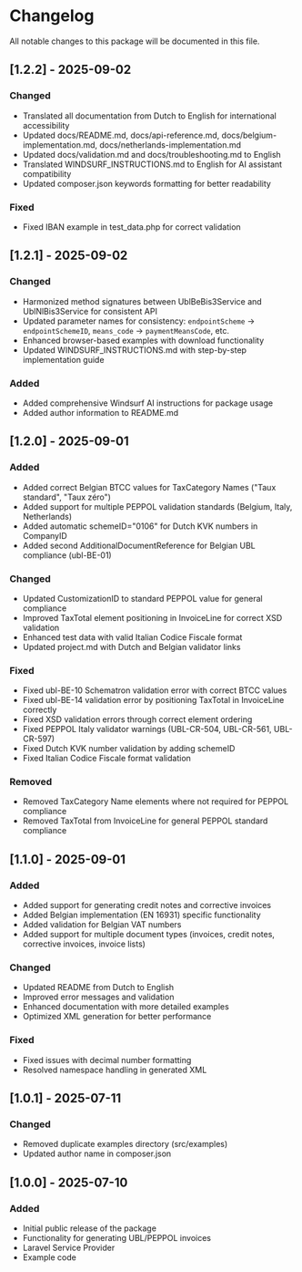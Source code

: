 # Changelog

All notable changes to this package will be documented in this file.

## [1.2.2] - 2025-09-02
### Changed
- Translated all documentation from Dutch to English for international accessibility
- Updated docs/README.md, docs/api-reference.md, docs/belgium-implementation.md, docs/netherlands-implementation.md
- Updated docs/validation.md and docs/troubleshooting.md to English
- Translated WINDSURF_INSTRUCTIONS.md to English for AI assistant compatibility
- Updated composer.json keywords formatting for better readability

### Fixed
- Fixed IBAN example in test_data.php for correct validation

## [1.2.1] - 2025-09-02
### Changed
- Harmonized method signatures between UblBeBis3Service and UblNlBis3Service for consistent API
- Updated parameter names for consistency: `endpointScheme` → `endpointSchemeID`, `means_code` → `paymentMeansCode`, etc.
- Enhanced browser-based examples with download functionality
- Updated WINDSURF_INSTRUCTIONS.md with step-by-step implementation guide

### Added
- Added comprehensive Windsurf AI instructions for package usage
- Added author information to README.md

## [1.2.0] - 2025-09-01
### Added
- Added correct Belgian BTCC values for TaxCategory Names ("Taux standard", "Taux zéro")
- Added support for multiple PEPPOL validation standards (Belgium, Italy, Netherlands)
- Added automatic schemeID="0106" for Dutch KVK numbers in CompanyID
- Added second AdditionalDocumentReference for Belgian UBL compliance (ubl-BE-01)

### Changed
- Updated CustomizationID to standard PEPPOL value for general compliance
- Improved TaxTotal element positioning in InvoiceLine for correct XSD validation
- Enhanced test data with valid Italian Codice Fiscale format
- Updated project.md with Dutch and Belgian validator links

### Fixed
- Fixed ubl-BE-10 Schematron validation error with correct BTCC values
- Fixed ubl-BE-14 validation error by positioning TaxTotal in InvoiceLine correctly
- Fixed XSD validation errors through correct element ordering
- Fixed PEPPOL Italy validator warnings (UBL-CR-504, UBL-CR-561, UBL-CR-597)
- Fixed Dutch KVK number validation by adding schemeID
- Fixed Italian Codice Fiscale format validation

### Removed
- Removed TaxCategory Name elements where not required for PEPPOL compliance
- Removed TaxTotal from InvoiceLine for general PEPPOL standard compliance

## [1.1.0] - 2025-09-01
### Added
- Added support for generating credit notes and corrective invoices
- Added Belgian implementation (EN 16931) specific functionality
- Added validation for Belgian VAT numbers
- Added support for multiple document types (invoices, credit notes, corrective invoices, invoice lists)

### Changed
- Updated README from Dutch to English
- Improved error messages and validation
- Enhanced documentation with more detailed examples
- Optimized XML generation for better performance

### Fixed
- Fixed issues with decimal number formatting
- Resolved namespace handling in generated XML

## [1.0.1] - 2025-07-11
### Changed
- Removed duplicate examples directory (src/examples)
- Updated author name in composer.json

## [1.0.0] - 2025-07-10
### Added
- Initial public release of the package
- Functionality for generating UBL/PEPPOL invoices
- Laravel Service Provider
- Example code
